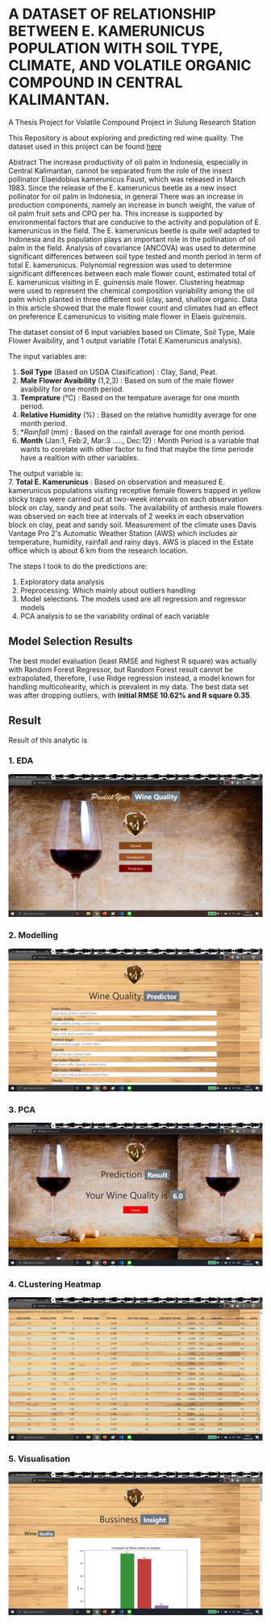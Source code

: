# A DATASET OF RELATIONSHIP BETWEEN E. KAMERUNICUS POPULATION WITH SOIL TYPE, CLIMATE, AND VOLATILE ORGANIC COMPOUND IN CENTRAL KALIMANTAN.

A Thesis Project for Volatile Compound Project in Sulung Research Station

This Repository is about exploring and predicting red wine quality. The dataset used in this project can be found [here](https://www.kaggle.com/uciml/red-wine-quality-cortez-et-al-2009)

Abstract
The increase productivity of oil palm in Indonesia, especially in Central Kalimantan, cannot be separated from the role of the insect pollinator Elaeidobius kamerunicus Faust, which was released in March 1983. Since the release of the E. kamerunicus beetle as a new insect pollinator for oil palm in Indonesia, in general There was an increase in production components, namely an increase in bunch weight, the value of oil palm fruit sets and CPO per ha. This increase is supported by environmental factors that are conducive to the activity and population of E. kamerunicus in the field. The E. kamerunicus beetle is quite well adapted to Indonesia and its population plays an important role in the pollination of oil palm in the field. Analysis of covariance (ANCOVA) was used to determine significant differences between soil type tested and month period in term of total E. kamerunicus. Polynomial regression was used to determine significant differences between each male flower count, estimated total of E. kamerunicus visiting in E. guinensis male flower. Clustering heatmap were used to represent the chemical composition variability among the oil palm which planted in three different soil (clay, sand, shallow organic. Data in this article showed that the male flower count and climates had an effect on preference E.camerunicus to visiting male flower in Elaeis guinensis.




The dataset consist of 6 input variables based on Climate, Soil Type, Male Flower Avaibility, and 1 output variable (Total E.Kamerunicus analysis).

The input variables are:
1.  **Soil Type** (Based on USDA Clasification) : Clay, Sand, Peat.
2.  **Male Flower Avaibility** (1,2,3) : Based on sum of the male flower avaibility for one month period.
3.  **Temprature** (°C) : Based on the tempature average for one month period.
4.  **Relative Humidity** (%) : Based on the relative humidity average for one month period.
5.  **Rainfall* (mm) : Based on the rainfall average for one month period.
6.  **Month** (Jan:1, Feb:2, Mar:3 ....., Dec:12) : Month Period is a variable that wants to corelate with other factor to find that maybe the time periode have a realtion with other variables.


The output variable is:  
7. **Total E. Kamerunicus** : Based on observation and measured E. kamerunicus populations visiting receptive female flowers trapped in yellow sticky traps were carried out at two-week intervals on each observation block on clay, sandy and peat soils. The availability of anthesis male flowers was observed on each tree at intervals of 2 weeks in each observation block on clay, peat and sandy soil. Measurement of the climate uses Davis Vantage Pro 2's Automatic Weather Station (AWS) which includes air temperature, humidity, rainfall and rainy days. AWS is placed in the Estate office which is about 6 km from the research location.


The steps I took to do the predictions are: 
1. Exploratory data analysis
2. Preprocessing. Which mainly about outliers handling
3. Model selections. The models used are all regression and regressor models
4. PCA analysis to se the variability ordinal of each variable

## Model Selection Results

The best model evaluation (least RMSE and highest R square) was actually with Random Forest Regressor, but Random Forest result cannot be extrapolated, therefore, I use Ridge regression instead, a model known for handling multicoliearity, which is prevalent in my data. The best data set was after dropping outliers, with **initial RMSE 10.62% and R square 0.35**. 

## Result

Result of this analytic is

### 1. EDA


![alt text](https://github.com/bgt90/Wine-Quality-Prediction/blob/master/home.png)

### 2. Modelling

![alt text](https://github.com/bgt90/Wine-Quality-Prediction/blob/master/prediction.png)

### 3. PCA

![alt text](https://github.com/bgt90/Wine-Quality-Prediction/blob/master/result.png)

### 4. CLustering Heatmap

![alt text](https://github.com/bgt90/Wine-Quality-Prediction/blob/master/dataset.png)

### 5. Visualisation

![alt text](https://github.com/bgt90/Wine-Quality-Prediction/blob/master/visualisation.png)



